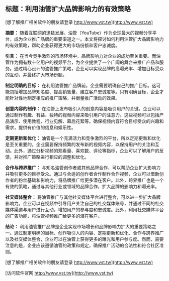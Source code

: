 ## **标题：利用油管扩大品牌影响力的有效策略**

[想了解推广相关软件的朋友请登录 http://www.vst.tw](http://www.vst.tw)

**摘要：**
随着互联网的迅猛发展，油管（YouTube）作为全球最大的视频分享平台，成为企业推广品牌的重要渠道之一。本文将探讨如何利用油管扩大品牌影响力的有效策略，帮助企业获得更大的市场份额和客户忠诚度。

**引言：**
在当今竞争激烈的市场环境中，品牌影响力对企业的成功至关重要。而油管作为拥有数十亿用户的视频平台，为企业提供了一个广阔的舞台来推广产品和服务。通过精心设计的油管推广策略，企业可以实现品牌的高曝光率、增加目标受众的互动，并最终扩大市场份额。

**制定明确的目标：**
在利用油管推广品牌前，企业需要明确自己的推广目标。这可能包括增加品牌知名度、提高销售量、建立客户忠诚度等。只有明确目标，企业才能针对性地制定相应的推广策略，并衡量推广活动的效果。

**创意内容的制作：**
在油管上发布吸引人的创意内容是吸引用户的关键。企业可以通过制作有趣、有益、独特的视频内容来吸引用户的注意力。这些视频可以包括产品演示、使用教程、行业见解、幕后花絮等。确保视频内容符合目标受众的兴趣和需求，提供有价值的信息和娱乐性。

**定期更新和优化：**
油管是一个充满活力和竞争激烈的平台，所以定期更新和优化是至关重要的。企业需要保持频繁的发布新的视频内容，以保持用户的关注和互动。此外，通过分析视频的观看量、喜欢数、评论等指标，企业可以了解用户的反馈，并对推广策略进行相应的调整和优化。

**合作与跨界推广：**
与知名油管创作者或其他品牌合作，可以帮助企业扩大影响力并吸引更多的目标受众。通过与合适的创作者合作制作合作视频，企业可以借助创作者的粉丝基础和影响力，将品牌推广给更多潜在客户。此外，跨界推广也是一个有效的策略，通过与其他行业或领域的品牌合作，扩大品牌的影响力和曝光率。

**社交媒体整合：**
将油管推广与其他社交媒体平台进行整合，可以进一步扩大品牌影响力。企业可以在视频中引导用户关注自己的社交媒体账号，并通过不同的社交媒体渠道与用户进行互动，增加用户的参与度和忠诚度。此外，利用社交媒体平台的广告功能，将油管视频推广给更多的潜在客户。

**结论：**
利用油管推广品牌是企业实现市场增长和品牌影响力扩大的重要策略之一。通过制定明确的目标、创作吸引人的内容、定期更新和优化、合作与跨界推广以及社交媒体整合，企业可以在油管上获得更多的曝光和用户参与度。然而，需要注意的是，企业应该遵循油管的政策和规定，确保推广活动的合法性和符合社区准则。

[想了解推广相关软件的朋友请登录 http://www.vst.tw](http://www.vst.tw)


[访问软件官网 http://www.vst.tw](http://www.vst.tw)
